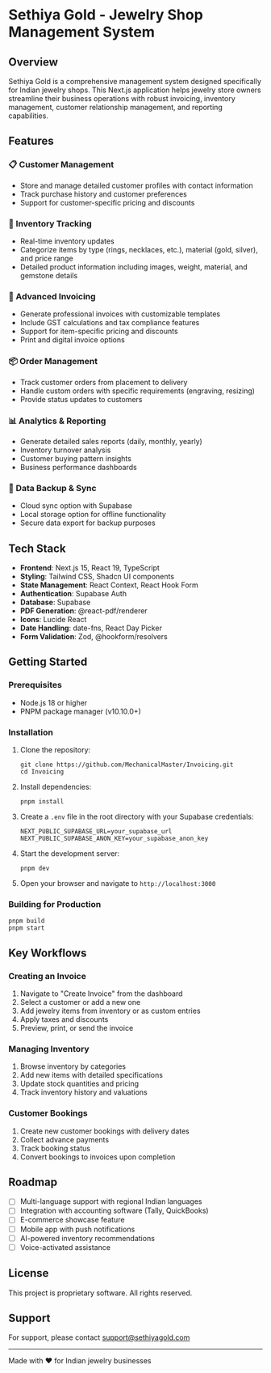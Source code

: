 # Sethiya Gold - Jewelry Shop Management System

## Overview

Sethiya Gold is a comprehensive management system designed specifically for Indian jewelry shops. This Next.js application helps jewelry store owners streamline their business operations with robust invoicing, inventory management, customer relationship management, and reporting capabilities.

## Features

### 📋 Customer Management
- Store and manage detailed customer profiles with contact information
- Track purchase history and customer preferences
- Support for customer-specific pricing and discounts

### 💍 Inventory Tracking
- Real-time inventory updates
- Categorize items by type (rings, necklaces, etc.), material (gold, silver), and price range
- Detailed product information including images, weight, material, and gemstone details

### 📝 Advanced Invoicing
- Generate professional invoices with customizable templates
- Include GST calculations and tax compliance features
- Support for item-specific pricing and discounts
- Print and digital invoice options

### 📦 Order Management
- Track customer orders from placement to delivery
- Handle custom orders with specific requirements (engraving, resizing)
- Provide status updates to customers

### 📊 Analytics & Reporting
- Generate detailed sales reports (daily, monthly, yearly)
- Inventory turnover analysis
- Customer buying pattern insights
- Business performance dashboards

### 💾 Data Backup & Sync
- Cloud sync option with Supabase
- Local storage option for offline functionality
- Secure data export for backup purposes

## Tech Stack

- **Frontend**: Next.js 15, React 19, TypeScript
- **Styling**: Tailwind CSS, Shadcn UI components
- **State Management**: React Context, React Hook Form
- **Authentication**: Supabase Auth
- **Database**: Supabase
- **PDF Generation**: @react-pdf/renderer
- **Icons**: Lucide React
- **Date Handling**: date-fns, React Day Picker
- **Form Validation**: Zod, @hookform/resolvers

## Getting Started

### Prerequisites

- Node.js 18 or higher
- PNPM package manager (v10.10.0+)

### Installation

1. Clone the repository:
   ```
   git clone https://github.com/MechanicalMaster/Invoicing.git
   cd Invoicing
   ```

2. Install dependencies:
   ```
   pnpm install
   ```

3. Create a `.env` file in the root directory with your Supabase credentials:
   ```
   NEXT_PUBLIC_SUPABASE_URL=your_supabase_url
   NEXT_PUBLIC_SUPABASE_ANON_KEY=your_supabase_anon_key
   ```

4. Start the development server:
   ```
   pnpm dev
   ```

5. Open your browser and navigate to `http://localhost:3000`

### Building for Production

```
pnpm build
pnpm start
```

## Key Workflows

### Creating an Invoice
1. Navigate to "Create Invoice" from the dashboard
2. Select a customer or add a new one
3. Add jewelry items from inventory or as custom entries
4. Apply taxes and discounts
5. Preview, print, or send the invoice

### Managing Inventory
1. Browse inventory by categories
2. Add new items with detailed specifications
3. Update stock quantities and pricing
4. Track inventory history and valuations

### Customer Bookings
1. Create new customer bookings with delivery dates
2. Collect advance payments
3. Track booking status
4. Convert bookings to invoices upon completion

## Roadmap

- [ ] Multi-language support with regional Indian languages
- [ ] Integration with accounting software (Tally, QuickBooks)
- [ ] E-commerce showcase feature
- [ ] Mobile app with push notifications
- [ ] AI-powered inventory recommendations
- [ ] Voice-activated assistance

## License

This project is proprietary software. All rights reserved.

## Support

For support, please contact [support@sethiyagold.com](mailto:support@sethiyagold.com)

---

Made with ❤️ for Indian jewelry businesses